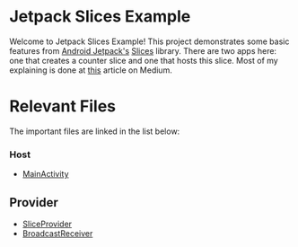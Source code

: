 # Jetpack Slices Example

Welcome to Jetpack Slices Example! This project demonstrates some basic features from [Android Jetpack's](https://developer.android.com/jetpack) [Slices](https://developer.android.com/guide/slices/) library. There are two apps here: one that creates a counter slice and one that hosts this slice. Most of my explaining is done at [this]() article on Medium.

# Relevant Files
The important files are linked in the list below:
### Host
 * [MainActivity](https://github.com/iYung/jetpack-slices-example/blob/master/Host/app/src/main/java/com/example/iyung/host/MainActivity.kt)
## Provider
* [SliceProvider](https://github.com/iYung/jetpack-slices-example/blob/master/Provider/app/src/main/java/com/example/iyung/provider/MySliceProvider.kt)
* [BroadcastReceiver](https://github.com/iYung/jetpack-slices-example/blob/master/Provider/app/src/main/java/com/example/iyung/provider/MyReceiver.kt)
